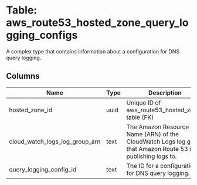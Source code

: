 
# Table: aws_route53_hosted_zone_query_logging_configs
A complex type that contains information about a configuration for DNS query logging.
## Columns
| Name        | Type           | Description  |
| ------------- | ------------- | -----  |
|hosted_zone_id|uuid|Unique ID of aws_route53_hosted_zones table (FK)|
|cloud_watch_logs_log_group_arn|text|The Amazon Resource Name (ARN) of the CloudWatch Logs log group that Amazon Route 53 is publishing logs to.|
|query_logging_config_id|text|The ID for a configuration for DNS query logging.|
